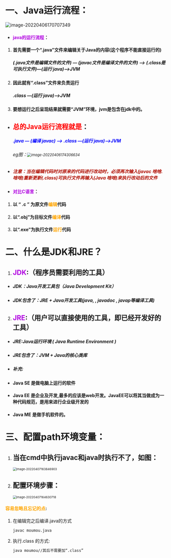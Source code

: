 # 一、Java运行流程：

![image-20220406170707349](C:\Users\86199\AppData\Roaming\Typora\typora-user-images\image-20220406170707349.png)

* #### <font color="bulle">java的运行流程</font>：

1. #### 首先需要一个“.java”文件来编辑关于Java的内容(这个程序不能直接运行的)

   ##### (.java文件是编辑文件的文件) — (javac文件是编译文件的文件) —>  (.class是可执行文件)—(运行 java)—>JVM

2. #### 因此就有“.class”文件来负责运行

   #####   .class   —(运行 java)—>JVM

3. #### 要想运行之后呈现结果就需要“JVM”环境，jvm是包含在jdk中的。

* ## <font color="red">总的Java运行流程就是</font>：

  ##### <font color="blue">.java — (编译 javac) —>  .class   —(运行 java)—>JVM</font>

  ###### eg图：<img src="C:\Users\86199\AppData\Roaming\Typora\typora-user-images\image-20220406174306634.png" alt="image-20220406174306634" style="zoom: 80%;" />

* ##### <font color="burd">注意：当在编辑代码时对原来的代码进行改动时，必须再次输入(javac 啥啥.啥啥)重新更新(.class)可执行文件再输入(Java 啥啥)来执行改动后的文件</font>

* #### <font color="bulle">对比C语言</font>：

1. #### 以 “ .c ” 为原文件<font color="orange">编辑</font>代码

2. #### 以“.obj”为目标文件<font color="orange">编译</font>代码

3. #### 以“.exe”为执行文件<font color="orange">运行</font>代码

# 二、什么是JDK和JRE？

1. ## <font color="bulle">JDK</font>:（程序员需要利用的工具）

* ##### JDK：Java开发工具包（Java Development Kit）

* ##### JDK包含了：JRE + Java开发工具(java,   ,  javadoc  ,  javap等编译工具)



2. ## <font color="bulle">JRE</font>:（用户可以直接使用的工具，即已经开发好的工具）

* ##### JRE:Java运行环境 ( Java Runtime Environment )

* ##### JRE包含了：JVM + Java的核心类库

* ##### 补充:

* #### Java SE 是做电脑上运行的软件

* #### Java EE 是企业及开发,最多的应该是web开发。JavaEE可以将其当做成为一种代码规范，是用来进行企业级开发的

* #### Java ME 是做手机软件的。

# 三、配置path环境变量：

1. ## 当在cmd中执行javac和java时执行不了，如图：

   <img src="C:\Users\86199\AppData\Roaming\Typora\typora-user-images\image-20220407163846903.png" alt="image-20220407163846903" style="zoom:67%;" />

2. ## 配置环境步骤：

   <img src="C:\Users\86199\AppData\Roaming\Typora\typora-user-images\image-20220407164630718.png" alt="image-20220407164630718" style="zoom:67%;" />



#### <font color="orange">容易忽略且忘记的点</font>:

1. 在编辑完之后编译.java的方式

   ~~~cmd
   javac moumou.java
   ~~~

2. 执行.class 的方式:

   ~~~cmd
   java moumou//其后不需要加“.class”
   ~~~

   